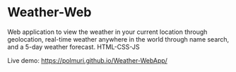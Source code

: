 # Weather-Web
Web application to view the weather in your current location through geolocation, real-time weather anywhere in the world through name search, and a 5-day weather forecast. HTML-CSS-JS

Live demo: https://polmuri.github.io/Weather-WebApp/
